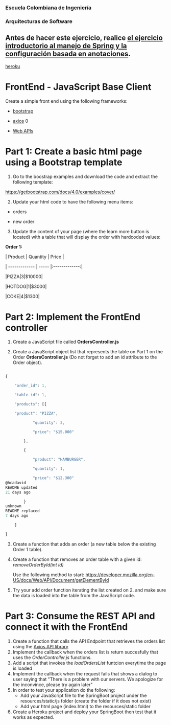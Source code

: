 ### Escuela Colombiana de Ingeniería

### Arquitecturas de Software


## Antes de hacer este ejercicio, realice [el ejercicio introductorio al manejo de Spring y la configuración basada en anotaciones](https://github.com/ARSW-ECI/Spring_LightweightCont_Annotation-DI_Example).



[heroku](https://ordermanager79.herokuapp.com/)




# FrontEnd - JavaScript Base Client



Create a simple front end using the following frameworks:

 - [bootstrap](https://getbootstrap.com)

 - [axios](https://github.com/axios/axios)
0
 - [Web APIs](https://developer.mozilla.org/en-US/docs/Web/API)



# Part 1: Create a basic html page using a Bootstrap template



  1. Go to the boostrap examples and download the code and extract the following template:

  https://getbootstrap.com/docs/4.0/examples/cover/



  2. Update your html code to have the following menu items:

  - orders

  - new order



 3. Update the  content of your page (where the learn more button is located) with a table that will display the order with hardcoded values:



**Order 1:**





  | Product | Quantity | Price | 

  | ------------- | ----- |:-------------:| 

  |PIZZA|3|$10000| 

  |HOTDOG|1|$3000|

  |COKE|4|$1300|



# Part 2: Implement the FrontEnd controller



1. Create a JavaScript file called  **OrdersController.js**

2. Create a JavaScript object list that represents the table on Part 1 on the Order **OrdersController.js** (Do not forget to add an id attribute to the Order object).



```javascript

{

	"order_id": 1,

	"table_id": 1,

	"products": [{

	"product": "PIZZA",

			"quantity": 3,

			"price": "$15.000"

		},

		{

			"product": "HAMBURGER",

			"quantity": 1,

			"price": "$12.300"
@hcadavid
README updated
21 days ago

		}
unknown
README replaced
7 days ago

	]

}

```



3. Create a function that adds an order (a new table below the existing Order 1 table).

4. Create a function that removes an order table with a given id: *removeOrderById(int id)*

    Use the following method to start: https://developer.mozilla.org/en-US/docs/Web/API/Document/getElementById
5. Try your add order function iterating the list created on 2. and make sure the data is loaded into the table from the JavaScript code.



# Part 3: Consume the REST API and connect it with the FrontEnd
1. Create a function that calls the API Endpoint that retrieves the orders list using the [Axios API library](https://github.com/axios/axios)
2. Implement the callback when the orders list is return succesfully that uses the *OrderController.js* functions.
3. Add a script that invokes the *loadOrdersList* funtcion everytime the page is loaded
4. Implement the callback when the request fails that shows a dialog to user saying that "There is a problem with our servers. We apologize for the inconvince, please try again later" 
5. In order to test your application do the following:
    - Add your JavaScript file to the SpringBoot project under the resources/static/js folder (create the folder if it does not exist)
    - Add your html page (index.html) to the resources/static folder
6. Create a Heroku project and deploy your SpringBoot then test that it works as expected.
